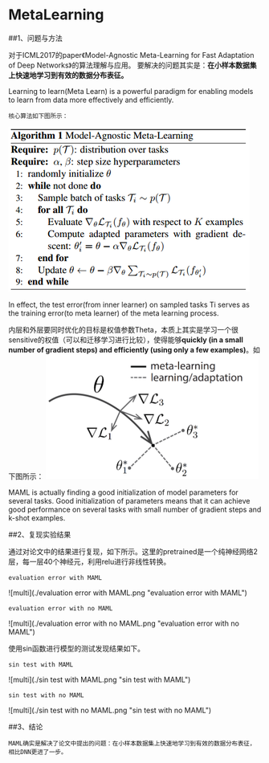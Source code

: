# MetaLearning

##1、问题与方法

对于ICML2017的paper《Model-Agnostic Meta-Learning for Fast Adaptation of Deep Networks》的算法理解与应用。
要解决的问题其实是：**在小样本数据集上快速地学习到有效的数据分布表征。**

Learning to learn(Meta Learn) is a powerful paradigm for enabling models to learn from data more effectively and efficiently.

	核心算法如下图所示：
   ![multi](./algorithm.png "algorithm")

In effect, the test error(from inner learner) on sampled tasks Ti serves as the training error(to meta learner) of the meta learning process.

内层和外层要同时优化的目标是权值参数Theta，本质上其实是学习一个很sensitive的权值（可以和迁移学习进行比较），使得能够**quickly (in a small number of gradient steps) and efficiently (using only a few examples)**。如下图所示：
   ![multi](./meta-ml.png "meta-ml")

MAML is actually finding a good initialization of model parameters for several tasks.
Good initialization of parameters means that it can achieve good performance on several tasks with small number of gradient steps and k-shot examples.

##2、复现实验结果

通过对论文中的结果进行复现，如下所示。这里的pretrained是一个纯神经网络2层，每一层40个神经元，利用relu进行非线性转换。

    evaluation error with MAML
   ![multi](./evaluation error with MAML.png "evaluation error with MAML")

    evaluation error with no MAML
   ![multi](./evaluation error with no MAML.png "evaluation error with no MAML")

使用sin函数进行模型的测试发现结果如下。

    sin test with MAML
   ![multi](./sin test with MAML.png "sin test with MAML")

   	sin test with no MAML
   ![multi](./sin test with no MAML.png "sin test with no MAML")

##3、结论

	MAML确实是解决了论文中提出的问题：在小样本数据集上快速地学习到有效的数据分布表征，相比DNN更进了一步。